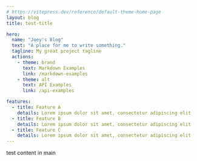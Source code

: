 ```yaml
---
# https://vitepress.dev/reference/default-theme-home-page
layout: blog
title: test-title

hero:
  name: "Joey's Blog"
  text: "A place for me to write something."
  tagline: My great project tagline
  actions:
    - theme: brand
      text: Markdown Examples
      link: /markdown-examples
    - theme: alt
      text: API Examples
      link: /api-examples

features:
  - title: Feature A
    details: Lorem ipsum dolor sit amet, consectetur adipiscing elit
  - title: Feature B
    details: Lorem ipsum dolor sit amet, consectetur adipiscing elit
  - title: Feature C
    details: Lorem ipsum dolor sit amet, consectetur adipiscing elit
---
```


test content in main